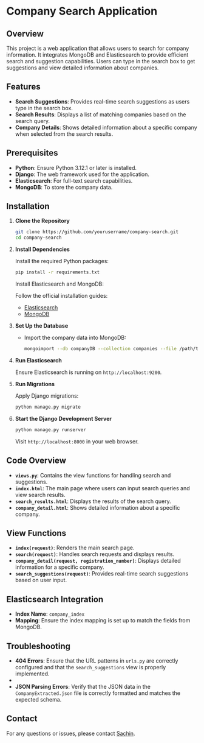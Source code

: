 # Company Search Application

## Overview

This project is a web application that allows users to search for company information. It integrates MongoDB and Elasticsearch to provide efficient search and suggestion capabilities. Users can type in the search box to get suggestions and view detailed information about companies.

## Features

- **Search Suggestions**: Provides real-time search suggestions as users type in the search box.
- **Search Results**: Displays a list of matching companies based on the search query.
- **Company Details**: Shows detailed information about a specific company when selected from the search results.

## Prerequisites

- **Python**: Ensure Python 3.12.1 or later is installed.
- **Django**: The web framework used for the application.
- **Elasticsearch**: For full-text search capabilities.
- **MongoDB**: To store the company data.

## Installation

1. **Clone the Repository**

    ```bash
    git clone https://github.com/yourusername/company-search.git
    cd company-search
    ```

2. **Install Dependencies**

    Install the required Python packages:

    ```bash
    pip install -r requirements.txt
    ```

    Install Elasticsearch and MongoDB:

    Follow the official installation guides:
    - [Elasticsearch](https://www.elastic.co/guide/en/elasticsearch/reference/current/install-elasticsearch.html)
    - [MongoDB](https://www.mongodb.com/docs/manual/installation/)

3. **Set Up the Database**

    - Import the company data into MongoDB:

      ```bash
      mongoimport --db companyDB --collection companies --file /path/to/CompanyExtracted.json --jsonArray
      ```

4. **Run Elasticsearch**

    Ensure Elasticsearch is running on `http://localhost:9200`.

5. **Run Migrations**

    Apply Django migrations:

    ```bash
    python manage.py migrate
    ```

6. **Start the Django Development Server**

    ```bash
    python manage.py runserver
    ```

    Visit `http://localhost:8000` in your web browser.

## Code Overview

- **`views.py`**: Contains the view functions for handling search and suggestions.
- **`index.html`**: The main page where users can input search queries and view search results.
- **`search_results.html`**: Displays the results of the search query.
- **`company_detail.html`**: Shows detailed information about a specific company.

## View Functions

- **`index(request)`**: Renders the main search page.
- **`search(request)`**: Handles search requests and displays results.
- **`company_detail(request, registration_number)`**: Displays detailed information for a specific company.
- **`search_suggestions(request)`**: Provides real-time search suggestions based on user input.

## Elasticsearch Integration

- **Index Name**: `company_index`
- **Mapping**: Ensure the index mapping is set up to match the fields from MongoDB.

## Troubleshooting

- **404 Errors**: Ensure that the URL patterns in `urls.py` are correctly configured and that the `search_suggestions` view is properly implemented.
-
- **JSON Parsing Errors**: Verify that the JSON data in the `CompanyExtracted.json` file is correctly formatted and matches the expected schema.


## Contact

For any questions or issues, please contact [Sachin](mailto:schnaror@gmail.com).
